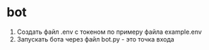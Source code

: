 # bot

1. Создать файл .env с токеном по примеру файла example.env
2. Запускать бота через файл bot.py - это точка входа
